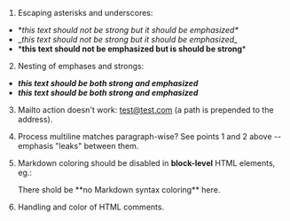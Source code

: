 1. Escaping asterisks and underscores:

  - \**this text should not be strong but it should be emphasized\**
  - \__this text should not be strong but it should be emphasized\__
  - \***this text should not be emphasized but is should be strong**\*

2. Nesting of emphases and strongs:

  - **_this text should be both strong and emphasized_**
  - __*this text should be both strong and emphasized*__

3. Mailto action doesn't work: <test@test.com> (a path is prepended to the address).

4. Process multiline matches paragraph-wise? See points 1 and 2 above -- emphasis "leaks" between them.

5. Markdown coloring should be disabled in **block-level** HTML elements, eg.:  
   <div>There shold be **no Markdown syntax coloring** here.</div>

6. Handling and color of HTML comments. <!-- test, _test_ test -->
